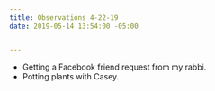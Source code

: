 ```yaml
---
title: Observations 4-22-19
date: 2019-05-14 13:54:00 -05:00


---
```


- Getting a Facebook friend request from my rabbi.
- Potting plants with Casey.